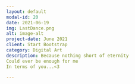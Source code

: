 ```yaml
---
layout: default
modal-id: 20
date: 2021-06-19
img: LastDance.png
alt: image-alt
project-date: June 2021
client: Start Bootstrap
category: Digital Art
description: Because nothing short of eternity
Could ever be enough for me
In terms of you...<3

---
```

